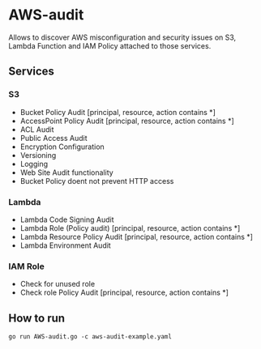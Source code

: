 # AWS-audit
Allows to discover AWS misconfiguration and security issues on S3, Lambda Function and IAM Policy attached to those services.


## Services

### S3

- Bucket Policy Audit [principal, resource, action contains *]
- AccessPoint Policy Audit [principal, resource, action contains *]
- ACL Audit
- Public Access Audit
- Encryption Configuration
- Versioning
- Logging
- Web Site Audit functionality
- Bucket Policy doent not prevent HTTP access

### Lambda

- Lambda Code Signing Audit
- Lambda Role (Policy audit) [principal, resource, action contains *]
- Lambda Resource Policy Audit [principal, resource, action contains *]
- Lambda Environment Audit

### IAM Role

- Check for unused role
- Check role Policy Audit [principal, resource, action contains *]

## How to run
```
go run AWS-audit.go -c aws-audit-example.yaml
```